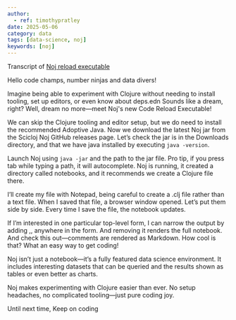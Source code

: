 ```yaml
---
author: 
  - ref: timothypratley
date: 2025-05-06
category: data
tags: [data-science, noj]
keywords: [noj]
---
```


Transcript of [Noj reload executable](https://youtu.be/tDz1x2d65C0)

Hello code champs, number ninjas and data divers!

Imagine being able to experiment with Clojure without needing to install tooling, set up editors, or even know about deps.edn
Sounds like a dream, right?
Well, dream no more—meet Noj's new Code Reload Executable!

We can skip the Clojure tooling and editor setup,
but we do need to install the recommended Adoptive Java.
Now we download the latest Noj jar from the Scicloj Noj GitHub releases page.
Let’s check the jar is in the Downloads directory,
and that we have java installed by executing `java -version`.

Launch Noj using `java -jar` and the path to the jar file.
Pro tip, if you press tab while typing a path, it will autocomplete.
Noj is running, it created a directory called notebooks, and it recommends we create a Clojure file there.

I’ll create my file with Notepad,
being careful to create a .clj file rather than a text file.
When I saved that file, a browser window opened.
Let’s put them side by side.
Every time I save the file, the notebook updates.

If I’m interested in one particular top-level form,
I can narrow the output by adding ,, anywhere in the form.
And removing it renders the full notebook.
And check this out—comments are rendered as Markdown. How cool is that?
What an easy way to get coding!

Noj isn’t just a notebook—it’s a fully featured data science environment.
It includes interesting datasets that can be queried and the results shown as tables or even better as charts.

Noj makes experimenting with Clojure easier than ever.
No setup headaches, no complicated tooling—just pure coding joy.

Until next time,
Keep on coding
